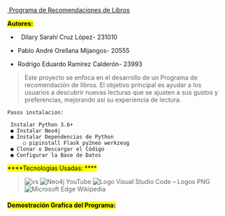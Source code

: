 <u> Programa de Recomendaciones de Libros </u>

**<mark>Autores: </mark>**

-   Dilary Sarahí Cruz López- 231010
  
- Pablo André Orellana Mijangos- 20555
  
- Rodrigo Eduardo Ramirez Calderón- 23993
  

> Este proyecto se enfoca en el desarrollo de un Programa de recomendación de libros. El objetivo principal es ayudar a los usuarios a descubrir nuevas lecturas que se ajusten a sus gustos y preferencias, mejorando así su experiencia de lectura.

```
Pasos instalacion:

 Instalar Python 3.6+
 ● Instalar Neo4j
 ● Instalar Dependencias de Python            
     ○ pipinstall Flask py2neo werkzeug
 ● Clonar o Descargar el Código
 ● Configurar la Base de Datos
```

<mark>****Tecnologias Usadas: ****</mark>

>  ![vs](https://github.com/Guallitoprogra/Proyecto-2/assets/131787074/27340a55-3b0b-4e64-bc93-bb8ab9451abc) ![Neo4j  YouTube](https://yt3.ggpht.com/a/AATXAJwTBrMWg8ErJHShesf-6CXMU_o0mE1IlNerGQ=s900-c-k-c0xffffffff-no-rj-mo) ![Logo Visual Studio Code – Logos PNG](https://th.bing.com/th/id/R.3c4b2ee09c3d91bfa37868c6098969a7?rik=nH8PFQkrBD%2bbOA&pid=ImgRaw&r=0) ![Microsoft Edge  Wikipedia](https://th.bing.com/th/id/OIP.FTF_ObNp6_5Wo1eq6khgqwHaHa?rs=1&pid=ImgDetMain)

#### <mark>Demostración Grafica del Programa:</mark>

